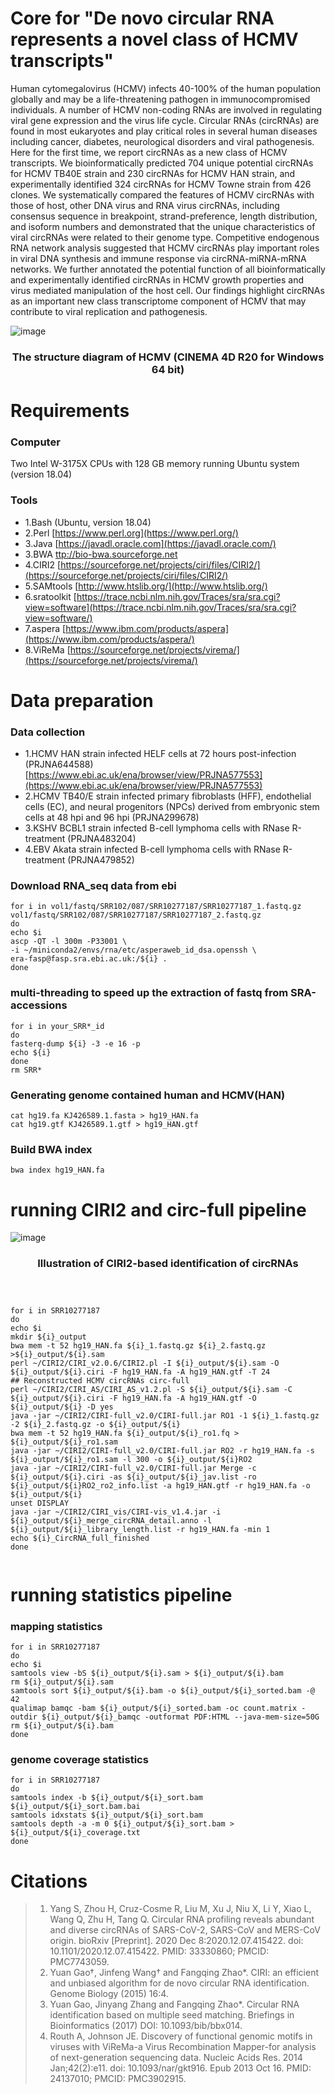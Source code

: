 
# Core for "De novo circular RNA represents a novel class of HCMV transcripts"

Human cytomegalovirus (HCMV) infects 40-100% of the human population globally and may be a life-threatening pathogen in immunocompromised individuals. A number of HCMV non-coding RNAs are involved in regulating viral gene expression and the virus life cycle. Circular RNAs (circRNAs) are found in most eukaryotes and play critical roles in several human diseases including cancer, diabetes, neurological disorders and viral pathogenesis. Here for the first time, we report circRNAs as a new class of HCMV transcripts. We bioinformatically predicted 704 unique potential circRNAs for HCMV TB40E strain and 230 circRNAs for HCMV HAN strain, and experimentally identified 324 circRNAs for HCMV Towne strain from 426 clones. We systematically compared the features of HCMV circRNAs with those of host, other DNA virus and RNA virus circRNAs, including consensus sequence in breakpoint, strand-preference, length distribution, and isoform numbers and demonstrated that the unique characteristics of viral circRNAs were related to their genome type. Competitive endogenous RNA network analysis suggested that HCMV circRNAs play important roles in viral DNA synthesis and immune response via circRNA-miRNA-mRNA networks. We further annotated the potential function of all bioinformatically and experimentally identified circRNAs in HCMV growth properties and virus mediated manipulation of the host cell. Our findings highlight circRNAs as an important new class transcriptome component of HCMV that may contribute to viral replication and pathogenesis.  

![image](https://github.com/ShaominYang/Circular-RNAs-represent-a-novel-class-of-HCMV-transcripts/blob/main/HCMV-2021-5-3-2.jpg)
### <p align="center"> The structure diagram of HCMV (CINEMA 4D R20 for Windows 64 bit) </p>


# Requirements

### Computer

Two Intel W-3175X CPUs with 128 GB memory running Ubuntu system (version 18.04)

### Tools
- 1.Bash (Ubuntu, version 18.04)
- 2.Perl [https://www.perl.org](https://www.perl.org/)
- 3.Java [https://javadl.oracle.com](https://javadl.oracle.com/)
- 3.BWA [ttp://bio-bwa.sourceforge.net](http://bio-bwa.sourceforge.net/)
- 4.CIRI2 [https://sourceforge.net/projects/ciri/files/CIRI2/](https://sourceforge.net/projects/ciri/files/CIRI2/) 
- 5.SAMtools [http://www.htslib.org/](http://www.htslib.org/)
- 6.sratoolkit [https://trace.ncbi.nlm.nih.gov/Traces/sra/sra.cgi?view=software](https://trace.ncbi.nlm.nih.gov/Traces/sra/sra.cgi?view=software/)
- 7.aspera [https://www.ibm.com/products/aspera](https://www.ibm.com/products/aspera/)
- 8.ViReMa [https://sourceforge.net/projects/virema/](https://sourceforge.net/projects/virema/)

# Data preparation

###  Data collection
- 1.HCMV HAN strain infected HELF cells at 72 hours post-infection (PRJNA644588) [https://www.ebi.ac.uk/ena/browser/view/PRJNA577553](https://www.ebi.ac.uk/ena/browser/view/PRJNA577553)
- 2.HCMV TB40/E strain infected primary fibroblasts (HFF), endothelial cells (EC), and neural progenitors (NPCs) derived from embryonic stem cells at 48 hpi and 96 hpi (PRJNA299678)
- 3.KSHV BCBL1 strain infected B-cell lymphoma cells with RNase R-treatment (PRJNA483204)
- 4.EBV Akata strain infected B-cell lymphoma cells with RNase R-treatment (PRJNA479852)
###  Download RNA_seq data from ebi 
```Shell
for i in vol1/fastq/SRR102/087/SRR10277187/SRR10277187_1.fastq.gz vol1/fastq/SRR102/087/SRR10277187/SRR10277187_2.fastq.gz
do
echo $i
ascp -QT -l 300m -P33001 \
-i ~/miniconda2/envs/rna/etc/asperaweb_id_dsa.openssh \
era-fasp@fasp.sra.ebi.ac.uk:/${i} .
done
```
### multi-threading to speed up the extraction of fastq from SRA-accessions

```Shell
for i in your_SRR*_id
do
fasterq-dump ${i} -3 -e 16 -p
echo ${i}
done
rm SRR*
```

### Generating genome contained human and HCMV(HAN)

```Shell
cat hg19.fa KJ426589.1.fasta > hg19_HAN.fa
cat hg19.gtf KJ426589.1.gtf > hg19_HAN.gtf
```

### Build  BWA index

```Shell
bwa index hg19_HAN.fa
```

# running CIRI2 and circ-full pipeline

![image](https://github.com/ShaominYang/Circular-RNAs-represent-a-novel-class-of-HCMV-transcripts/blob/main/Illustration.jpg)
### <p align="center"> Illustration of CIRI2-based identification of circRNAs </p>

  
```Shell



for i in SRR10277187
do
echo $i
mkdir ${i}_output
bwa mem -t 52 hg19_HAN.fa ${i}_1.fastq.gz ${i}_2.fastq.gz >${i}_output/${i}.sam
perl ~/CIRI2/CIRI_v2.0.6/CIRI2.pl -I ${i}_output/${i}.sam -O ${i}_output/${i}.ciri -F hg19_HAN.fa -A hg19_HAN.gtf -T 24
## Reconstructed HCMV circRNAs circ-full
perl ~/CIRI2/CIRI_AS/CIRI_AS_v1.2.pl -S ${i}_output/${i}.sam -C ${i}_output/${i}.ciri -F hg19_HAN.fa -A hg19_HAN.gtf -O ${i}_output/${i} -D yes
java -jar ~/CIRI2/CIRI-full_v2.0/CIRI-full.jar RO1 -1 ${i}_1.fastq.gz -2 ${i}_2.fastq.gz -o ${i}_output/${i}
bwa mem -t 52 hg19_HAN.fa ${i}_output/${i}_ro1.fq > ${i}_output/${i}_ro1.sam
java -jar ~/CIRI2/CIRI-full_v2.0/CIRI-full.jar RO2 -r hg19_HAN.fa -s ${i}_output/${i}_ro1.sam -l 300 -o ${i}_output/${i}RO2
java -jar ~/CIRI2/CIRI-full_v2.0/CIRI-full.jar Merge -c ${i}_output/${i}.ciri -as ${i}_output/${i}_jav.list -ro ${i}_output/${i}RO2_ro2_info.list -a hg19_HAN.gtf -r hg19_HAN.fa -o ${i}_output/${i}
unset DISPLAY
java -jar ~/CIRI2/CIRI_vis/CIRI-vis_v1.4.jar -i ${i}_output/${i}_merge_circRNA_detail.anno -l ${i}_output/${i}_library_length.list -r hg19_HAN.fa -min 1
echo ${i}_CircRNA_full_finished
done
  
```


# running statistics pipeline

### mapping statistics

```Shell
for i in SRR10277187
do
echo $i
samtools view -bS ${i}_output/${i}.sam > ${i}_output/${i}.bam
rm ${i}_output/${i}.sam
samtools sort ${i}_output/${i}.bam -o ${i}_output/${i}_sorted.bam -@ 42
qualimap bamqc -bam ${i}_output/${i}_sorted.bam -oc count.matrix -outdir ${i}_output/${i}_bamqc -outformat PDF:HTML --java-mem-size=50G
rm ${i}_output/${i}.bam
done
```
### genome coverage statistics

```Shell
for i in SRR10277187
do
samtools index -b ${i}_output/${i}_sort.bam ${i}_output/${i}_sort.bam.bai
samtools idxstats ${i}_output/${i}_sort.bam
samtools depth -a -m 0 ${i}_output/${i}_sort.bam > ${i}_output/${i}_coverage.txt
done
```


# Citations


>1.  Yang S, Zhou H, Cruz-Cosme R, Liu M, Xu J, Niu X, Li Y, Xiao L, Wang Q, Zhu H, Tang Q. Circular RNA profiling reveals abundant and diverse circRNAs of SARS-CoV-2, SARS-CoV and MERS-CoV origin. bioRxiv [Preprint]. 2020 Dec 8:2020.12.07.415422. doi: 10.1101/2020.12.07.415422. PMID: 33330860; PMCID: PMC7743059.
>2.  Yuan Gao†, Jinfeng Wang† and Fangqing Zhao*. CIRI: an efficient and unbiased algorithm for de novo circular RNA identification. Genome Biology (2015) 16:4.
>3.  Yuan Gao, Jinyang Zhang and Fangqing Zhao*. Circular RNA identification based on multiple seed matching. Briefings in Bioinformatics (2017) DOI: 10.1093/bib/bbx014.
>4.  Routh A, Johnson JE. Discovery of functional genomic motifs in viruses with ViReMa-a Virus Recombination Mapper-for analysis of next-generation sequencing data. Nucleic Acids Res. 2014 Jan;42(2):e11. doi: 10.1093/nar/gkt916. Epub 2013 Oct 16. PMID: 24137010; PMCID: PMC3902915.

